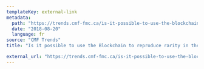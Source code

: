 ```yaml
---
templateKey: external-link
metadata:
  path: "https://trends.cmf-fmc.ca/is-it-possible-to-use-the-blockchain-to-reproduce-rarity-in-the-digital-environment/"
  date: "2018-08-20"
  language: fr
source: "CMF Trends"
title: "Is it possible to use the Blockchain to reproduce rarity in the Digital Environment? (uniquement en anglais)"

external_url: "https://trends.cmf-fmc.ca/is-it-possible-to-use-the-blockchain-to-reproduce-rarity-in-the-digital-environment/"
---
```

